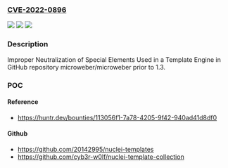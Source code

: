 ### [CVE-2022-0896](https://cve.mitre.org/cgi-bin/cvename.cgi?name=CVE-2022-0896)
![](https://img.shields.io/static/v1?label=Product&message=microweber%2Fmicroweber&color=blue)
![](https://img.shields.io/static/v1?label=Version&message=%3C%201.3%20&color=brighgreen)
![](https://img.shields.io/static/v1?label=Vulnerability&message=CWE-1336%20Improper%20Neutralization%20of%20Special%20Elements%20Used%20in%20a%20Template%20Engine&color=brighgreen)

### Description

Improper Neutralization of Special Elements Used in a Template Engine in GitHub repository microweber/microweber prior to 1.3.

### POC

#### Reference
- https://huntr.dev/bounties/113056f1-7a78-4205-9f42-940ad41d8df0

#### Github
- https://github.com/20142995/nuclei-templates
- https://github.com/cyb3r-w0lf/nuclei-template-collection

